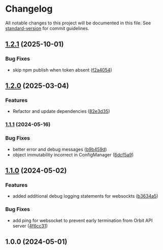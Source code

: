 # Changelog

All notable changes to this project will be documented in this file. See [standard-version](https://github.com/conventional-changelog/standard-version) for commit guidelines.

## [1.2.1](https://github.com/billchurch/bhyve-api/compare/v1.2.0...v1.2.1) (2025-10-01)


### Bug Fixes

* skip npm publish when token absent ([f2a4054](https://github.com/billchurch/bhyve-api/commit/f2a405459f53d8ec533cb2235ca9b039a83688b7))

## [1.2.0](https://github.com/billchurch/bhyve-api/compare/v1.1.1...v1.2.0) (2025-03-04)


### Features

* Refactor and update dependencies ([82e3d35](https://github.com/billchurch/bhyve-api/commit/82e3d357160b14d3213066c1aa2cbb21520e5c9a))

### [1.1.1](https://github.com/billchurch/bhyve-api/compare/v1.1.0...v1.1.1) (2024-05-16)


### Bug Fixes

* better error and debug messages ([b9b459d](https://github.com/billchurch/bhyve-api/commit/b9b459db236666701b9b5e46bb33ac7b0c1b1fa5))
* object immutability incorrect in ConfigManager ([6dcf5a9](https://github.com/billchurch/bhyve-api/commit/6dcf5a9066a45067a5c93cfcedebebd3d3d3745f))

## [1.1.0](https://github.com/billchurch/bhyve-api/compare/v1.0.0...v1.1.0) (2024-05-02)


### Features

* added additional debug logging statements for websockts ([b3634a5](https://github.com/billchurch/bhyve-api/commit/b3634a510c3dfe78d5e805b81b040ff5f4bc3fac))


### Bug Fixes

* add ping for websocket to prevent early termination from Orbit API server ([4f6cc31](https://github.com/billchurch/bhyve-api/commit/4f6cc31ef7df476f4a6c10e6040f787020f14136))

## 1.0.0 (2024-05-01)
